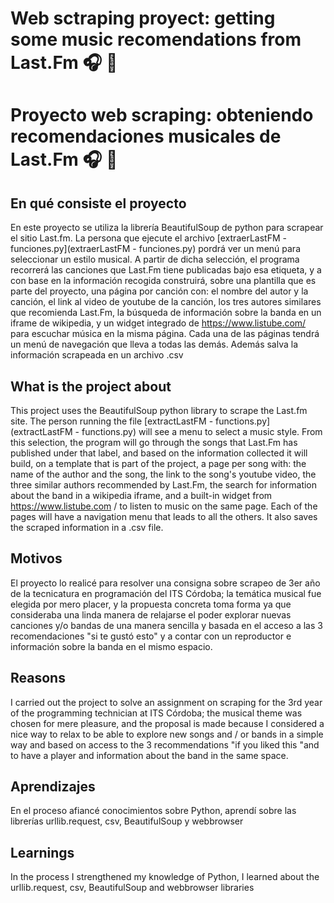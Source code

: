 # Web sctraping proyect: getting some music recomendations from Last.Fm :headphones: :musical_note:
# Proyecto web scraping: obteniendo recomendaciones musicales de Last.Fm :headphones: :musical_note:


## En qué consiste el proyecto
En este proyecto se utiliza la librería BeautifulSoup de python para scrapear el sitio Last.fm. 
La persona que ejecute el archivo [extraerLastFM - funciones.py](extraerLastFM - funciones.py) pordrá ver un menú para seleccionar un estilo musical. A partir de dicha selección, el programa recorrerá las canciones que Last.Fm tiene publicadas bajo esa etiqueta, y a con base en la información recogida construirá, sobre una plantilla que es parte del proyecto, una página por canción con: el nombre del autor y la canción, el link al video de youtube de la canción, los tres autores similares que recomienda Last.Fm, la búsqueda de información sobre la banda en un iframe de wikipedia, y un widget integrado de https://www.listube.com/ para escuchar música en la misma página. 
Cada una de las páginas tendrá un menú de navegación que lleva a todas las demás. 
Además salva la información scrapeada en un archivo .csv

## What is the project about
This project uses the BeautifulSoup python library to scrape the Last.fm site.
The person running the file [extractLastFM - functions.py] (extractLastFM - functions.py) will see a menu to select a music style. From this selection, the program will go through the songs that Last.Fm has published under that label, and based on the information collected it will build, on a template that is part of the project, a page per song with: the name of the author and the song, the link to the song's youtube video, the three similar authors recommended by Last.Fm, the search for information about the band in a wikipedia iframe, and a built-in widget from https://www.listube.com / to listen to music on the same page.
Each of the pages will have a navigation menu that leads to all the others.
It also saves the scraped information in a .csv file.



## Motivos 
El proyecto lo realicé para resolver una consigna sobre scrapeo de 3er año de la tecnicatura en programación del ITS Córdoba; la temática musical fue elegida por mero placer, y la propuesta concreta toma forma ya que consideraba una linda manera de relajarse el poder explorar nuevas canciones y/o bandas de una manera sencilla y basada en el acceso a las 3 recomendaciones "si te gustó esto" y a contar con un reproductor e información sobre la banda en el mismo espacio. 

## Reasons
I carried out the project to solve an assignment on scraping for the 3rd year of the programming technician at ITS Córdoba; the musical theme was chosen for mere pleasure, and the  proposal is made because I considered a nice way to relax to be able to explore new songs and / or bands in a simple way and based on access to the 3 recommendations "if you liked this "and to have a player and information about the band in the same space.



## Aprendizajes
En el proceso afiancé conocimientos sobre Python, aprendí sobre las librerías urllib.request, csv, BeautifulSoup y webbrowser

## Learnings
In the process I strengthened my knowledge of Python, I learned about the urllib.request, csv, BeautifulSoup and webbrowser libraries


